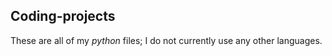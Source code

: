 ## Coding-projects
 These are all of my _python_ files; I do not currently use any other languages. 
